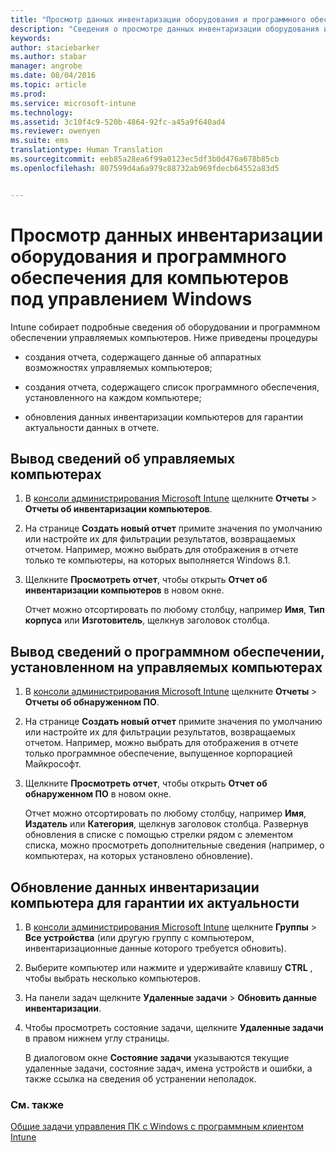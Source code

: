 ```yaml
---
title: "Просмотр данных инвентаризации оборудования и программного обеспечения для компьютеров под управлением Windows | Microsoft Intune"
description: "Сведения о просмотре данных инвентаризации оборудования и программного обеспечения для компьютеров с Windows под управлением Intune."
keywords: 
author: staciebarker
ms.author: stabar
manager: angrobe
ms.date: 08/04/2016
ms.topic: article
ms.prod: 
ms.service: microsoft-intune
ms.technology: 
ms.assetid: 3c10f4c9-520b-4864-92fc-a45a9f640ad4
ms.reviewer: owenyen
ms.suite: ems
translationtype: Human Translation
ms.sourcegitcommit: eeb85a28ea6f99a0123ec5df3b0d476a678b85cb
ms.openlocfilehash: 807599d4a6a979c88732ab969fdecb64552a83d5


---
```


# <a name="view-hardware-and-software-inventory-for-windows-pcs"></a>Просмотр данных инвентаризации оборудования и программного обеспечения для компьютеров под управлением Windows

Intune собирает подробные сведения об оборудовании и программном обеспечении управляемых компьютеров. Ниже приведены процедуры

-   создания отчета, содержащего данные об аппаратных возможностях управляемых компьютеров;

-   создания отчета, содержащего список программного обеспечения, установленного на каждом компьютере;

-   обновления данных инвентаризации компьютеров для гарантии актуальности данных в отчете.

## <a name="to-display-information-about-computers-you-manage"></a>Вывод сведений об управляемых компьютерах

1.  В [консоли администрирования Microsoft Intune](https://manage.microsoft.com/) щелкните **Отчеты** &gt; **Отчеты об инвентаризации компьютеров**.

2.  На странице **Создать новый отчет** примите значения по умолчанию или настройте их для фильтрации результатов, возвращаемых отчетом. Например, можно выбрать для отображения в отчете только те компьютеры, на которых выполняется Windows 8.1.

3.  Щелкните **Просмотреть отчет**, чтобы открыть **Отчет об инвентаризации компьютеров** в новом окне.

    Отчет можно отсортировать по любому столбцу, например **Имя**, **Тип корпуса** или **Изготовитель**, щелкнув заголовок столбца.

## <a name="to-display-software-installed-on-computers-you-manage"></a>Вывод сведений о программном обеспечении, установленном на управляемых компьютерах

1.  В [консоли администрирования Microsoft Intune](https://manage.microsoft.com/) щелкните **Отчеты** &gt; **Отчеты об обнаруженном ПО**.

2.  На странице **Создать новый отчет** примите значения по умолчанию или настройте их для фильтрации результатов, возвращаемых отчетом. Например, можно выбрать для отображения в отчете только программное обеспечение, выпущенное корпорацией Майкрософт.

3.  Щелкните **Просмотреть отчет**, чтобы открыть **Отчет об обнаруженном ПО** в новом окне.

    Отчет можно отсортировать по любому столбцу, например **Имя**, **Издатель** или **Категория**, щелкнув заголовок столбца. Развернув обновления в списке с помощью стрелки рядом с элементом списка, можно просмотреть дополнительные сведения (например, о компьютерах, на которых установлено обновление).

## <a name="to-refresh-computer-inventory-to-ensure-it-is-current"></a>Обновление данных инвентаризации компьютера для гарантии их актуальности

1.  В [консоли администрирования Microsoft Intune](https://manage.microsoft.com/) щелкните **Группы** &gt; **Все устройства** (или другую группу с компьютером, инвентаризационные данные которого требуется обновить).

2.  Выберите компьютер или нажмите и удерживайте клавишу **CTRL** , чтобы выбрать несколько компьютеров.

3.  На панели задач щелкните **Удаленные задачи** &gt; **Обновить данные инвентаризации**.

4.  Чтобы просмотреть состояние задачи, щелкните **Удаленные задачи** в правом нижнем углу страницы.

    В диалоговом окне **Состояние задачи** указываются текущие удаленные задачи, состояние задач, имена устройств и ошибки, а также ссылка на сведения об устранении неполадок.

### <a name="see-also"></a>См. также

[Общие задачи управления ПК с Windows с программным клиентом Intune](common-windows-pc-management-tasks-with-the-microsoft-intune-computer-client.md)


<!--HONumber=Nov16_HO4-->


